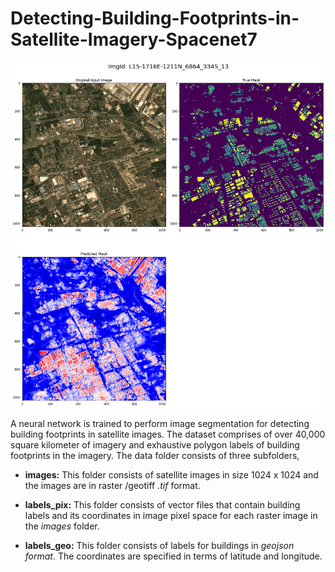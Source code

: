 # Detecting-Building-Footprints-in-Satellite-Imagery-Spacenet7

<p align="center">
<img src="media/output.png" width="700">


A neural network is trained to perform image segmentation for detecting building footprints in satellite images. The dataset comprises of over 40,000 square kilometer of imagery and exhaustive polygon labels of building footprints in the imagery. The data folder consists of three subfolders,

- **images:** This folder consists of satellite images in size 1024 x 1024 and the images are in raster /geotiff <i>.tif</i> format.   
	
- **labels_pix:** This folder consists of vector files that contain building labels and its coordinates in image pixel space for each raster image in the *images* folder.      

- **labels_geo:** This folder consists of labels for buildings in <i>geojson format</i>. The coordinates are specified in terms of latitude and longitude.
